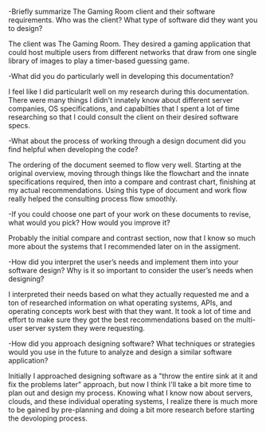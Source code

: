 -Briefly summarize The Gaming Room client and their software requirements. Who was the client? What type of software did they want you to design?

The client was The Gaming Room. They desired a gaming application that could host multiple users from different networks that draw from one single library of images to play a timer-based guessing game.

-What did you do particularly well in developing this documentation?

I feel like I did particularlt well on my research during this documentation. There were many things I didn't innately know about different server companies, OS specifications, and capabilties that I spent a lot of time researching so that I could consult the client on their desired software specs.

-What about the process of working through a design document did you find helpful when developing the code?

The ordering of the document seemed to flow very well. Starting at the original overview, moving through things like the flowchart and the innate specifications required, then into a compare and contrast chart, finishing at my actual recommendations. Using this type of document and work flow really helped the consulting process flow smoothly.

-If you could choose one part of your work on these documents to revise, what would you pick? How would you improve it?

Probably the initial compare and contrast section, now that I know so much more about the systems that I recommended later on in the assigment.

-How did you interpret the user’s needs and implement them into your software design? Why is it so important to consider the user’s needs when designing?

I interpreted their needs based on what they actually requested me and a ton of researched information on what operating systems, APIs, and operating concepts work best with that they want. It took a lot of time and effort to make sure they got the best recommendations based on the multi-user server system they were requesting.


-How did you approach designing software? What techniques or strategies would you use in the future to analyze and design a similar software application?

Initially I approached designing software as a "throw the entire sink at it and fix the problems later" approach, but now I think I'll take a bit more time to plan out and design my process. Knowing what I know now about servers, clouds, and these individual operating systems, I realize there is much more to be gained by pre-planning and doing a bit more research before starting the devoloping process.
